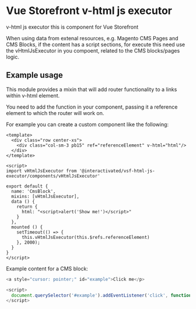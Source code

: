 # Vue Storefront v-html js executor

v-html js executor this is component for Vue Storefront

When using data from extenal resources, e.g. Magento CMS Pages and CMS Blocks, if the content has a script sections, for execute this need use the vHtmlJsExecutor in you compoent, related to the CMS blocks/pages logic.

## Example usage

This module provides a mixin that will add router functionality to a links within v-html element.

You need to add the function in your component, passing it a reference element to which the router will work on.

For example you can create a custom component like the following:

```vue
<template>
  <div class="row center-xs">
    <div class="col-sm-3 pb15" ref="referenceElement" v-html="html"/>
  </div>
</template>

<script>
import vHtmlJsExecutor from '@interactivated/vsf-html-js-executor/components/vHtmlJsExecutor'

export default {
  name: 'CmsBlock',
  mixins: [vHtmlJsExecutor],
  data () {
    return {
      html: "<script>alert('Show me!')</script>"
    }
  },
  mounted () {
    setTimeout(() => {
      this.vHtmlJsExecutor(this.$refs.referenceElement)
    }, 2000);
  }
}
</script>
```

Example content for a CMS block:

```js
<a style="cursor: pointer;" id="example">Click me</p>

<script>
  document.querySelector('#example').addEventListener('click', function () { console.log('123'); });
</script>
```
